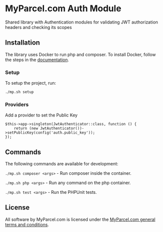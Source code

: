# MyParcel.com Auth Module
Shared library with Authentication modules for validating JWT authorization headers and checking its scopes

## Installation
The library uses Docker to run php and composer. To install Docker, follow the steps in the [documentation](https://docs.myparcel.com/development/#docker).

### Setup
To setup the project, run:
```bash
./mp.sh setup
```

### Providers
Add a provider to set the Public Key
```
$this->app->singleton(JwtAuthenticator::class, function () {
    return (new JwtAuthenticator())->setPublicKey(config('auth.public_key'));
});
```

## Commands
The following commands are available for development:

`./mp.sh composer <args>` - Run composer inside the container.

`./mp.sh php <args>` - Run any command on the php container.

`./mp.sh test <args>` - Run the PHPUnit tests.


## License
All software by MyParcel.com is licensed under the [MyParcel.com general terms and conditions](https://www.myparcel.com/terms). 
